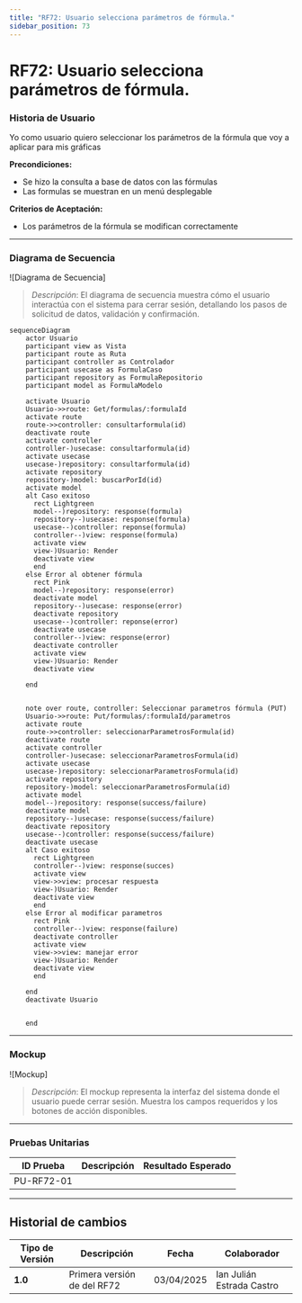 ```yaml
---
title: "RF72: Usuario selecciona parámetros de fórmula."  
sidebar_position: 73
---
```


# RF72: Usuario selecciona parámetros de fórmula.

### Historia de Usuario

Yo como usuario quiero seleccionar los parámetros de la fórmula que voy a aplicar para mis gráficas 

  **Precondiciones:**
  - Se hizo la consulta a base de datos con las fórmulas
  - Las formulas se muestran en un menú desplegable

  **Criterios de Aceptación:**
  - Los parámetros de la fórmula se modifican correctamente
  
---

### Diagrama de Secuencia

![Diagrama de Secuencia] 

> *Descripción*: El diagrama de secuencia muestra cómo el usuario interactúa con el sistema para cerrar sesión, detallando los pasos de solicitud de datos, validación y confirmación.

```mermaid
sequenceDiagram
    actor Usuario
    participant view as Vista
    participant route as Ruta
    participant controller as Controlador
    participant usecase as FormulaCaso
    participant repository as FormulaRepositorio
    participant model as FormulaModelo

    activate Usuario
    Usuario->>route: Get/formulas/:formulaId
    activate route
    route->>controller: consultarformula(id)
    deactivate route
    activate controller
    controller-)usecase: consultarformula(id)
    activate usecase
    usecase-)repository: consultarformula(id)
    activate repository
    repository-)model: buscarPorId(id)
    activate model 
    alt Caso exitoso
      rect Lightgreen
      model--)repository: response(formula)
      repository--)usecase: response(formula)
      usecase--)controller: reponse(formula)
      controller--)view: response(formula)
      activate view
      view-)Usuario: Render
      deactivate view
      end
    else Error al obtener fórmula
      rect Pink
      model--)repository: response(error)
      deactivate model
      repository--)usecase: response(error)
      deactivate repository
      usecase--)controller: reponse(error)
      deactivate usecase
      controller--)view: response(error)
      deactivate controller
      activate view
      view-)Usuario: Render
      deactivate view
      
    end


    note over route, controller: Seleccionar parametros fórmula (PUT)
    Usuario->>route: Put/formulas/:formulaId/parametros
    activate route
    route->>controller: seleccionarParametrosFormula(id)
    deactivate route
    activate controller
    controller-)usecase: seleccionarParametrosFormula(id)
    activate usecase
    usecase-)repository: seleccionarParametrosFormula(id)
    activate repository
    repository-)model: seleccionarParametrosFormula(id)
    activate model
    model--)repository: response(success/failure)
    deactivate model
    repository--)usecase: response(success/failure)
    deactivate repository
    usecase--)controller: response(success/failure)
    deactivate usecase
    alt Caso exitoso
      rect Lightgreen
      controller--)view: response(succes)
      activate view
      view->>view: procesar respuesta
      view-)Usuario: Render
      deactivate view
      end
    else Error al modificar parametros
      rect Pink
      controller--)view: response(failure)
      deactivate controller
      activate view
      view->>view: manejar error
      view-)Usuario: Render
      deactivate view
      end

    end
    deactivate Usuario


    end
```

---

### Mockup

![Mockup]

> *Descripción*: El mockup representa la interfaz del sistema donde el usuario puede cerrar sesión. Muestra los campos requeridos y los botones de acción disponibles.

---

### Pruebas Unitarias 
| ID Prueba | Descripción | Resultado Esperado |
|-----------|-------------|--------------------|
|PU-RF72-01|  |  |

---

## Historial de cambios

| **Tipo de Versión** | **Descripción** | **Fecha** | **Colaborador** |
| ------------------- | --------------- | --------- | --------------- |
| **1.0** | Primera versión de del RF72 | 03/04/2025 | Ian Julián Estrada Castro |
